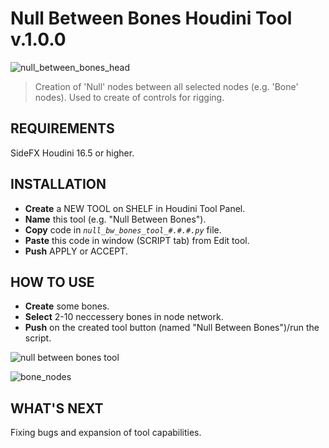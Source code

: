 # Null Between Bones Houdini Tool v.1.0.0
![null_between_bones_head](https://user-images.githubusercontent.com/25153563/35273367-68c0e612-0049-11e8-82a6-2eb2edfa03fb.jpg)
>Creation of 'Null' nodes between all selected nodes (e.g. 'Bone' nodes).
>Used to create of controls for rigging.
## REQUIREMENTS
SideFX Houdini 16.5 or higher.
## INSTALLATION
* **Create** a NEW TOOL on SHELF in Houdini Tool Panel.
* **Name** this tool (e.g. "Null Between Bones").
* **Copy** code in *`null_bw_bones_tool_#.#.#.py`* file.
* **Paste** this code in window (SCRIPT tab) from Edit tool.
* **Push** APPLY or ACCEPT.
## HOW TO USE
* **Create** some bones.
* **Select** 2-10 neccessery bones in node network.
* **Push** on the created tool button (named "Null Between Bones")/run the script.

![null between bones tool](https://user-images.githubusercontent.com/25153563/35271517-706ee61c-0043-11e8-9014-c7469553c7ef.gif)

![bone_nodes](https://user-images.githubusercontent.com/25153563/35273646-5a0a6f48-004a-11e8-8ddf-d0ababd50878.jpg)
## WHAT'S NEXT
Fixing bugs and expansion of tool capabilities.
